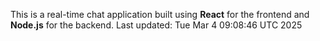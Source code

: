 This is a real-time chat application built using **React** for the frontend and **Node.js** for the backend.
Last updated: Tue Mar  4 09:08:46 UTC 2025
